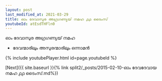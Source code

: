 ```yaml
---
layout: post
last_modified_at: 2021-03-29
title: ഓം ദേവാസുര അഗ്രഗണ്യയ് നമഹ ൧൧ ടൈംസ്
youtubeId: atEsdTHFln0
---
```

 
 
 ഓം ദേവാസുര അഗ്രഗണ്യയ് നമഹ 
 
 -  ദേവന്മാരിലും അസുരന്മാരിലും ഒന്നാമൻ 
 
  
 
  
 
 
 
 
 
 


{% include youtubePlayer.html id=page.youtubeId %}
 
[Next]({{ site.baseurl }}{% link  split2/_posts/2015-02-10-ഓം ദേവദേവായ നമഹ ൧൧ ടൈംസ്.md%})
 
